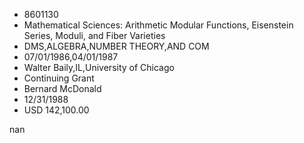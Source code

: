 
* 8601130
* Mathematical Sciences: Arithmetic Modular Functions, Eisenstein Series, Moduli, and Fiber Varieties
* DMS,ALGEBRA,NUMBER THEORY,AND COM
* 07/01/1986,04/01/1987
* Walter Baily,IL,University of Chicago
* Continuing Grant
* Bernard McDonald
* 12/31/1988
* USD 142,100.00

nan
